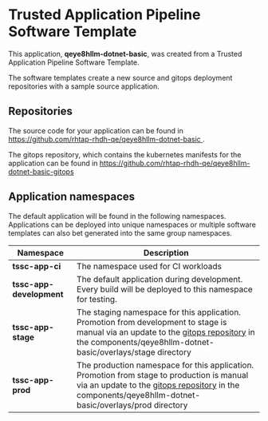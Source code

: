 # Trusted Application Pipeline Software Template

This application, **qeye8hllm-dotnet-basic**, was created from a Trusted Application Pipeline Software Template.

The software templates create a new source and gitops deployment repositories with a sample source application. 

## Repositories

The source code for your application can be found in [https://github.com/rhtap-rhdh-qe/qeye8hllm-dotnet-basic ](https://github.com/rhtap-rhdh-qe/qeye8hllm-dotnet-basic ).
 
The gitops repository, which contains the kubernetes manifests for the application can be found in 
[https://github.com/rhtap-rhdh-qe/qeye8hllm-dotnet-basic-gitops ](https://github.com/rhtap-rhdh-qe/qeye8hllm-dotnet-basic-gitops ) 

## Application namespaces 

The default application will be found in the following namespaces. Applications can be deployed into unique namespaces or multiple software templates can also bet generated into the same group namespaces.  

|  Namespace   |  Description   |  
| -------- | -------- |
| **tssc-app-ci** | The namespace used for CI workloads |
| **tssc-app-development** | The default application during development. Every build will be deployed to this namespace for testing. |
| **tssc-app-stage** | The staging namespace for this application. Promotion from development to stage is manual via an update to the [gitops repository](https://github.com/rhtap-rhdh-qe/qeye8hllm-dotnet-basic-gitops ) in the components/qeye8hllm-dotnet-basic/overlays/stage directory |
| **tssc-app-prod** | The production namespace for this application. Promotion from stage to production is manual via an update to the [gitops repository](https://github.com/rhtap-rhdh-qe/qeye8hllm-dotnet-basic-gitops ) in the components/qeye8hllm-dotnet-basic/overlays/prod directory |